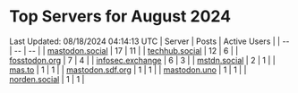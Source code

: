 # Top Servers for August 2024
Last Updated: 08/18/2024 04:14:13 UTC
| Server | Posts | Active Users |
| -- | -- | -- |
| [mastodon.social](https://mastodon.social/tags/PowerShell) | 17 | 11 |
| [techhub.social](https://techhub.social/tags/PowerShell) | 12 | 6 |
| [fosstodon.org](https://fosstodon.org/tags/PowerShell) | 7 | 4 |
| [infosec.exchange](https://infosec.exchange/tags/PowerShell) | 6 | 3 |
| [mstdn.social](https://mstdn.social/tags/PowerShell) | 2 | 1 |
| [mas.to](https://mas.to/tags/PowerShell) | 1 | 1 |
| [mastodon.sdf.org](https://mastodon.sdf.org/tags/PowerShell) | 1 | 1 |
| [mastodon.uno](https://mastodon.uno/tags/PowerShell) | 1 | 1 |
| [norden.social](https://norden.social/tags/PowerShell) | 1 | 1 |
